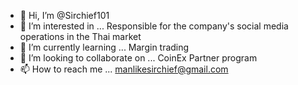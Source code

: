 - 👋 Hi, I’m @Sirchief101
- 👀 I’m interested in ... Responsible for the company's social media operations in the Thai market
- 🌱 I’m currently learning ... Margin trading
- 💞️ I’m looking to collaborate on ... CoinEx Partner program
- 📫 How to reach me ... manlikesirchief@gmail.com

<!---
Sirchief101/Sirchief101 is a ✨ special ✨ repository because its `README.md` (this file) appears on your GitHub profile.
You can click the Preview link to take a look at your changes.
--->
